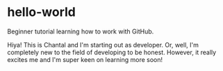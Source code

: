 # hello-world
Beginner tutorial learning how to work with GitHub.

Hiya! This is Chantal and I'm starting out as developer. Or, well, I'm completely new to the field of developing to be honest.
However, it really excites me and I'm super keen on learning more soon!
